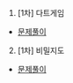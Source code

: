 1. [1차] 다트게임
* [문제풀이](https://ht.oopy.io/20b3b142-d5de-4990-b30d-9b25926a63e5)
2. [1차] 비밀지도
* [문제풀이](https://ht.oopy.io/2e65972e-8a17-45d0-a125-df3498d389f6)
